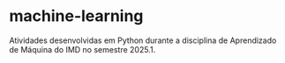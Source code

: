 # machine-learning
Atividades desenvolvidas em Python durante a disciplina de Aprendizado de Máquina do IMD no semestre 2025.1.
